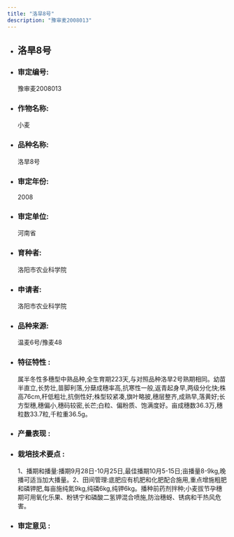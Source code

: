 ```yaml
---
title: "洛旱8号"
description: "豫审麦2008013"
---
```

* ## 洛旱8号
* ###  审定编号:  
   豫审麦2008013

*  ### 作物名称:  
   小麦

*   ###  品种名称: 
    洛旱8号

*   ### 审定年份: 
    2008

*   ### 审定单位:  
    河南省

*   ### 育种者:  
    洛阳市农业科学院

*   ### 申请者:  
    洛阳市农业科学院

*   ### 品种来源:  
    温麦6号/豫麦48

*   ### 特征特性 : 
    属半冬性多穗型中熟品种,全生育期223天,与对照品种洛旱2号熟期相同。幼苗半直立,长势壮,苗脚利落,分蘖成穗率高,抗寒性一般,返青起身早,两级分化快;株高76cm,秆低粗壮,抗倒性好;株型较紧凑,旗叶略披,穗层整齐,成熟早,落黄好;长方型穗,穗偏小,穗码较密,长芒;白粒、偏粉质、饱满度好。亩成穗数36.3万,穗粒数33.7粒,千粒重36.5g。

*   ### 产量表现 : 
    

*   ### 栽培技术要点 : 
    1、播期和播量:播期9月28日-10月25日,最佳播期10月5-15日;亩播量8-9kg,晚播可适当加大播量。2、田间管理:底肥应有机肥和化肥配合施用,重点增施粗肥和磷钾肥,每亩施纯氮9kg,纯磷6kg,纯钾6kg。播种前药剂拌种;小麦拔节孕穗期可用氧化乐果、粉锈宁和磷酸二氢钾混合喷施,防治穗蚜、锈病和干热风危害。

*   ### 审定意见 : 
    
